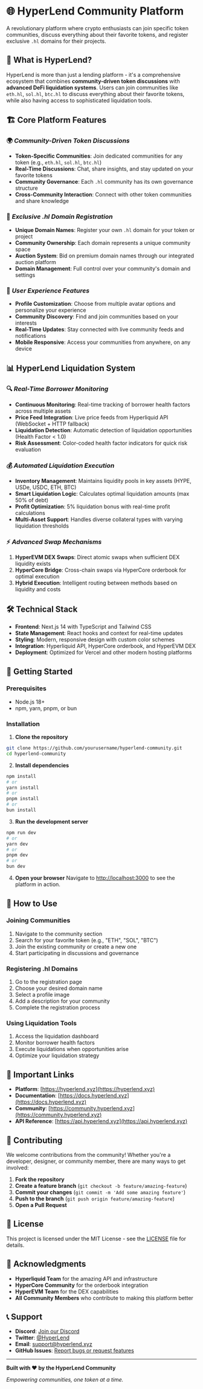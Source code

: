 # 🌐 HyperLend Community Platform

A revolutionary platform where crypto enthusiasts can join specific token communities, discuss everything about their favorite tokens, and register exclusive `.hl` domains for their projects.

## 🚀 What is HyperLend?

HyperLend is more than just a lending platform - it's a comprehensive ecosystem that combines **community-driven token discussions** with **advanced DeFi liquidation systems**. Users can join communities like `eth.hl`, `sol.hl`, `btc.hl` to discuss everything about their favorite tokens, while also having access to sophisticated liquidation tools.

## 🏗️ Core Platform Features

### 🌍 *Community-Driven Token Discussions*
- **Token-Specific Communities**: Join dedicated communities for any token (e.g., `eth.hl`, `sol.hl`, `btc.hl`)
- **Real-Time Discussions**: Chat, share insights, and stay updated on your favorite tokens
- **Community Governance**: Each `.hl` community has its own governance structure
- **Cross-Community Interaction**: Connect with other token communities and share knowledge

### 🔐 *Exclusive .hl Domain Registration*
- **Unique Domain Names**: Register your own `.hl` domain for your token or project
- **Community Ownership**: Each domain represents a unique community space
- **Auction System**: Bid on premium domain names through our integrated auction platform
- **Domain Management**: Full control over your community's domain and settings

### 👥 *User Experience Features*
- **Profile Customization**: Choose from multiple avatar options and personalize your experience
- **Community Discovery**: Find and join communities based on your interests
- **Real-Time Updates**: Stay connected with live community feeds and notifications
- **Mobile Responsive**: Access your communities from anywhere, on any device

## 📊 HyperLend Liquidation System

### 🔍 *Real-Time Borrower Monitoring*
- **Continuous Monitoring**: Real-time tracking of borrower health factors across multiple assets
- **Price Feed Integration**: Live price feeds from Hyperliquid API (WebSocket + HTTP fallback)
- **Liquidation Detection**: Automatic detection of liquidation opportunities (Health Factor < 1.0)
- **Risk Assessment**: Color-coded health factor indicators for quick risk evaluation

### 💰 *Automated Liquidation Execution*
- **Inventory Management**: Maintains liquidity pools in key assets (HYPE, USDe, USDC, ETH, BTC)
- **Smart Liquidation Logic**: Calculates optimal liquidation amounts (max 50% of debt)
- **Profit Optimization**: 5% liquidation bonus with real-time profit calculations
- **Multi-Asset Support**: Handles diverse collateral types with varying liquidation thresholds

### ⚡ *Advanced Swap Mechanisms*
1. **HyperEVM DEX Swaps**: Direct atomic swaps when sufficient DEX liquidity exists
2. **HyperCore Bridge**: Cross-chain swaps via HyperCore orderbook for optimal execution
3. **Hybrid Execution**: Intelligent routing between methods based on liquidity and costs

## 🛠️ Technical Stack

- **Frontend**: Next.js 14 with TypeScript and Tailwind CSS
- **State Management**: React hooks and context for real-time updates
- **Styling**: Modern, responsive design with custom color schemes
- **Integration**: Hyperliquid API, HyperCore orderbook, and HyperEVM DEX
- **Deployment**: Optimized for Vercel and other modern hosting platforms

## 🚀 Getting Started

### Prerequisites
- Node.js 18+ 
- npm, yarn, pnpm, or bun

### Installation

1. **Clone the repository**
```bash
git clone https://github.com/yourusername/hyperlend-community.git
cd hyperlend-community
```

2. **Install dependencies**
```bash
npm install
# or
yarn install
# or
pnpm install
# or
bun install
```

3. **Run the development server**
```bash
npm run dev
# or
yarn dev
# or
pnpm dev
# or
bun dev
```

4. **Open your browser**
Navigate to [http://localhost:3000](http://localhost:3000) to see the platform in action.

## 🌟 How to Use

### Joining Communities
1. Navigate to the community section
2. Search for your favorite token (e.g., "ETH", "SOL", "BTC")
3. Join the existing community or create a new one
4. Start participating in discussions and governance

### Registering .hl Domains
1. Go to the registration page
2. Choose your desired domain name
3. Select a profile image
4. Add a description for your community
5. Complete the registration process

### Using Liquidation Tools
1. Access the liquidation dashboard
2. Monitor borrower health factors
3. Execute liquidations when opportunities arise
4. Optimize your liquidation strategy

## 🔗 Important Links

- **Platform**: [https://hyperlend.xyz](https://hyperlend.xyz)
- **Documentation**: [https://docs.hyperlend.xyz](https://docs.hyperlend.xyz)
- **Community**: [https://community.hyperlend.xyz](https://community.hyperlend.xyz)
- **API Reference**: [https://api.hyperlend.xyz](https://api.hyperlend.xyz)

## 🤝 Contributing

We welcome contributions from the community! Whether you're a developer, designer, or community member, there are many ways to get involved:

1. **Fork the repository**
2. **Create a feature branch** (`git checkout -b feature/amazing-feature`)
3. **Commit your changes** (`git commit -m 'Add some amazing feature'`)
4. **Push to the branch** (`git push origin feature/amazing-feature`)
5. **Open a Pull Request**

## 📄 License

This project is licensed under the MIT License - see the [LICENSE](LICENSE) file for details.

## 🙏 Acknowledgments

- **Hyperliquid Team** for the amazing API and infrastructure
- **HyperCore Community** for the orderbook integration
- **HyperEVM Team** for the DEX capabilities
- **All Community Members** who contribute to making this platform better

## 📞 Support

- **Discord**: [Join our Discord](https://discord.gg/hyperlend)
- **Twitter**: [@HyperLend](https://twitter.com/HyperLend)
- **Email**: support@hyperlend.xyz
- **GitHub Issues**: [Report bugs or request features](https://github.com/yourusername/hyperlend-community/issues)

---

**Built with ❤️ by the HyperLend Community**

*Empowering communities, one token at a time.*
